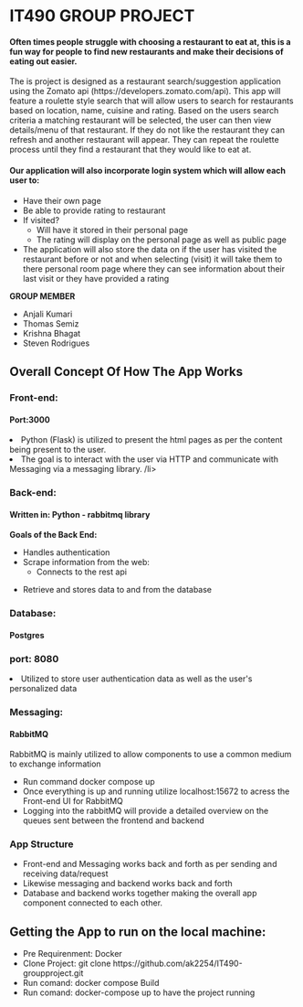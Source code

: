 <h1>IT490 GROUP PROJECT</h1>

<h4>Often times people struggle with choosing a restaurant to eat at, this is a fun way for people to find new restaurants and make their decisions of eating out easier.
</h4>

<p>The is project is designed as a restaurant search/suggestion application using the Zomato api (https://developers.zomato.com/api). This app will feature a roulette style search that will allow users to search for restaurants based on location, name, cuisine and rating. Based on the users search criteria a matching restaurant will be selected, the user can then view details/menu of that restaurant. If they do not like the restaurant they can refresh and another restaurant will appear. They can repeat the roulette process until they find a restaurant that they would like to eat at. 
</p>

<h4>Our application will also incorporate login system which will allow each user to:
</h4>
<ul><li>Have their own page</li> 
<li>Be able to provide rating to restaurant 
</li>
<li>
If  visited?
<ul> <li>Will have it stored in their personal page 
 </li>
 <li>The rating will display on the personal page as well as public page </li>
 
 </ul>
<li> 
The application will also store the data on if the user has visited the restaurant before or not and when selecting (visit) it will take them to there personal room page where they can see information about their last visit or they have provided a rating 

</li>


</ul>

**GROUP MEMBER**  
    <ul>
    <li> Anjali Kumari</li>
    <li>Thomas Semiz</li>
    <li>Krishna Bhagat</li>
    <li>Steven Rodrigues</li>
     </ul> 
    
   
    



<h2> Overall Concept Of How The App Works </h2>

<h3>Front-end:</h3>
<h4>Port:3000</h4>
<li>Python (Flask) is utilized to present the html pages as per the content being present to the user. </li>
<li> The goal is to interact with the user via HTTP and communicate with Messaging via a messaging library. /li>

<h3>Back-end:</h3>
<h4>Written in: Python - rabbitmq library</h4>

**Goals of the Back End:**
     <ul><li>Handles authentication</li>
     <li>Scrape information from the web: 
     <ul><li> Connects to the rest api
     </li>
     
           
 </ul>
     </li>
      <li>Retrieve and stores data to and from the database </li>
      
   </ul>
     





<h3>Database:</h3>
<h4>Postgres</h4>
<h3> port: 8080 </h3>
<li>Utilized to store user authentication data as well as the user's personalized data</li>

<h3>Messaging:</h3>
<h4>RabbitMQ</h4>
<p>RabbitMQ is mainly utilized to allow components to use a common medium to exchange information
</p>
<ul><li>Run command docker compose up </li>
<li>Once everything is up and running utilize localhost:15672 to acress the Front-end UI for RabbitMQ</li>
<li>Logging into the rabbitMQ will provide a detailed overview on the queues sent between the frontend and backend</li>
</ul>

<h3>App Structure</h3>
   <ul><li> Front-end and Messaging works back and forth as per sending and receiving data/request</li> 
   <li>Likewise messaging and backend works back and forth</li>
   <li>Database and backend works together making the overall app component connected to each other.</li>
   
   </ul>
   
   <h2> Getting the App to run on the local machine:</h2>
   
   <ul> <li> Pre Requirenment: Docker </li>
   <li>Clone Project: git clone https://github.com/ak2254/IT490-groupproject.git </li>
   <li> Run comand: docker compose Build</li>
   <li> Run comand: docker-compose up to have the project running</li>
      
   
   </ul>
   
